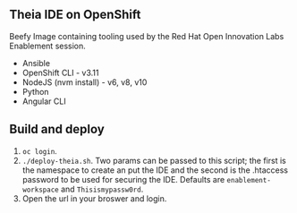 ## Theia IDE on OpenShift

Beefy Image containing tooling used by the Red Hat Open Innovation Labs Enablement session. 
* Ansible
* OpenShift CLI - v3.11
* NodeJS (nvm install) - v6, v8, v10
* Python
* Angular CLI


## Build and deploy
1. `oc login`.
2. `./deploy-theia.sh`. Two params can be passed to this script; the first is the namespace to create an put the IDE and the second is the .htaccess password to be used for securing the IDE. Defaults are `enablement-workspace` and `Thisismypassw0rd`.
3. Open the url in your broswer and login.